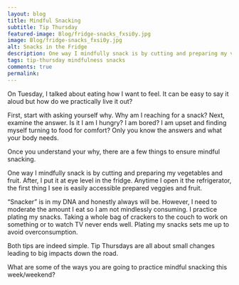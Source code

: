 ```yaml
---
layout: blog
title: Mindful Snacking
subtitle: Tip Thursday
featured-image: Blog/fridge-snacks_fxsi0y.jpg
image: Blog/fridge-snacks_fxsi0y.jpg
alt: Snacks in the Fridge
description: One way I mindfully snack is by cutting and preparing my vegetables and fruit. After, I put it at eye level in the fridge. Anytime I open it the refrigerator, the first thing I see is easily accessible prepared veggies and fruit.
tags: tip-thursday mindfulness snacks
comments: true
permalink:
---
```

On Tuesday, I talked about eating how I want to feel. It can be easy to say it aloud but how do we practically live it out?

First, start with asking yourself why. Why am I reaching for a snack? Next, examine the answer. Is it I am I hungry? I am bored? I am upset and finding myself turning to food for comfort? Only you know the answers and what your body needs.

Once you understand your why, there are a few things to ensure mindful snacking.

One way I mindfully snack is by cutting and preparing my vegetables and fruit. After, I put it at eye level in the fridge. Anytime I open it the refrigerator, the first thing I see is easily accessible prepared veggies and fruit.

“Snacker” is in my DNA and honestly always will be. However, I need to moderate the amount I eat so I am not mindlessly consuming. I practice plating my snacks. Taking a whole bag of crackers to the couch to work on something or to watch TV never ends well. Plating my snacks sets me up to avoid overconsumption.

Both tips are indeed simple. Tip Thursdays are all about small changes leading to big impacts down the road.

What are some of the ways you are going to practice mindful snacking this week/weekend?
